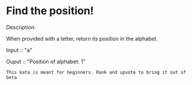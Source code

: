 # Find the position!
Description:

When provided with a letter, return its position in the alphabet.

Input :: "a"

Ouput :: "Position of alphabet: 1"

```This kata is meant for beginners. Rank and upvote to bring it out of beta```